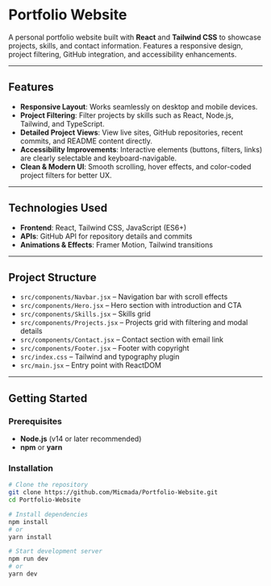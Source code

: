 # Portfolio Website

A personal portfolio website built with **React** and **Tailwind CSS** to showcase projects, skills, and contact information. Features a responsive design, project filtering, GitHub integration, and accessibility enhancements.

---

## Features

- **Responsive Layout**: Works seamlessly on desktop and mobile devices.  
- **Project Filtering**: Filter projects by skills such as React, Node.js, Tailwind, and TypeScript.  
- **Detailed Project Views**: View live sites, GitHub repositories, recent commits, and README content directly.  
- **Accessibility Improvements**: Interactive elements (buttons, filters, links) are clearly selectable and keyboard-navigable.  
- **Clean & Modern UI**: Smooth scrolling, hover effects, and color-coded project filters for better UX.  

---

## Technologies Used

- **Frontend**: React, Tailwind CSS, JavaScript (ES6+)
- **APIs**: GitHub API for repository details and commits
- **Animations & Effects**: Framer Motion, Tailwind transitions

---

## Project Structure

- `src/components/Navbar.jsx` – Navigation bar with scroll effects
- `src/components/Hero.jsx` – Hero section with introduction and CTA
- `src/components/Skills.jsx` – Skills grid
- `src/components/Projects.jsx` – Projects grid with filtering and modal details
- `src/components/Contact.jsx` – Contact section with email link
- `src/components/Footer.jsx` – Footer with copyright
- `src/index.css` – Tailwind and typography plugin
- `src/main.jsx` – Entry point with ReactDOM

---

## Getting Started

### Prerequisites

- **Node.js** (v14 or later recommended)
- **npm** or **yarn**

### Installation

```bash
# Clone the repository
git clone https://github.com/Micmada/Portfolio-Website.git
cd Portfolio-Website

# Install dependencies
npm install
# or
yarn install

# Start development server
npm run dev
# or
yarn dev
```
